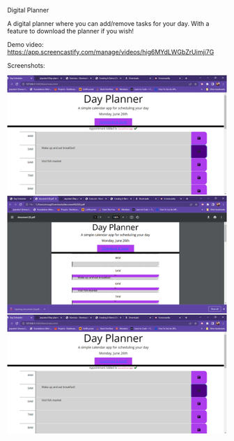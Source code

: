 Digital Planner

A digital planner where you can add/remove tasks for your day. With a feature to download the planner if you wish!

Demo video:
https://app.screencastify.com/manage/videos/hig6MYdLWGbZrUimji7G


Screenshots:

![Screenshot 1](image.png)
![Screenshot 2](image-1.png)
![Screenshot 3](image-2.png)




